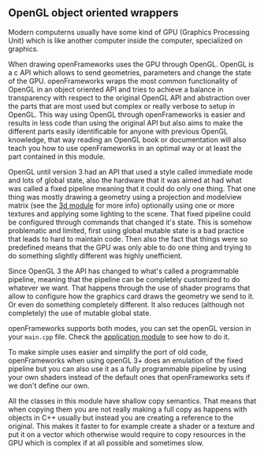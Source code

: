 ## OpenGL object oriented wrappers

Modern computerns usually have some kind of GPU (Graphics Processing Unit) which is like another computer inside the computer, specialized on graphics.

When drawing openFrameworks uses the GPU through OpenGL. OpenGL is a c API which allows to send geometries, parameters and change the state of the GPU. openFrameworks wraps the most common functionality of OpenGL in an object oriented API and tries to achieve a balance in transparency with respect to the original OpenGL API and abstraction over the parts that are most used but complex or really verbose to setup in OpenGL. This way using OpenGL through openFrameworks is easier and results in less code than using the original API but also aims to make the different parts easily identificable for anyone with previous OpenGL knowledge, that way reading an OpenGL book or documentation will also teach you how to use openFrameworks in an optimal way or at least the part contained in this module.

OpenGL until version 3 had an API that used a style called immediate mode and lots of global state, also the hardware that it was aimed at had what was called a fixed pipeline meaning that it could do only one thing. That one thing was mostly drawing a geometry using a projection and modelview matrix (see the [3d module](../3d/) for more info) optionally using one or more textures and applying some lighting to the scene. That fixed pipeline could be configured through commands that changed it's state. This is somehow problematic and limited, first using global mutable state is a bad practice that leads to hard to maintain code. Then also the fact that things were so predefined means that the GPU was only able to do one thing and trying to do something slightly different was highly unefficient.

Since OpenGL 3 the API has changed to what's called a programmable pipeline, meaning that the pipeline can be completely customized to do whatever we want. That happens through the use of shader programs that allow to configure how the graphics card draws the geometry we send to it. Or even do something completely different. It also reduces (although not completely) the use of mutable global state.

openFrameworks supports both modes, you can set the openGL version in your `main.cpp` file. Check the [application module](../application/) to see how to do it.

To make simple uses easier and simplify the port of old code, openFrameworks when using openGL 3+ does an emulation of the fixed pipeline but you can also use it as a fully programmable pipeline by using your own shaders instead of the default ones that openFrameworks sets if we don't define our own.

All the classes in this module have shallow copy semantics. That means that when copying them you are not really making a full copy as happens with objects in C++ usually but instead you are creating a reference to the original. This makes it faster to for example create a shader or a texture and put it on a vector which otherwise would require to copy resources in the GPU which is complex if at all possible and sometimes slow.

